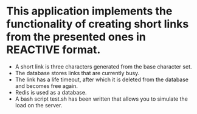 # This application implements the functionality of creating short links from the presented ones in **REACTIVE** format.
+ A short link is three characters generated from the base character set.
+ The database stores links that are currently busy.
+ The link has a life timeout, after which it is deleted from the database and becomes free again.
+ Redis is used as a database.
+ A bash script test.sh has been written that allows you to simulate the load on the server.